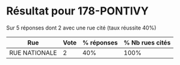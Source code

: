 # Résultat pour 178-PONTIVY

Sur 5 réponses dont 2 avec une rue cité (taux réussite 40%)

| Rue | Vote | % réponses | % Nb rues cités|
|-----|------|------------|----------------|
| RUE NATIONALE | 2 | 40% | 100%|
